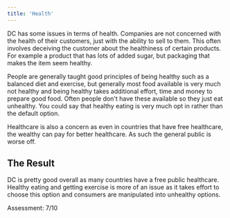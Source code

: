 ```yaml
---
title: 'Health'
---
```


DC has some issues in terms of health. Companies are not concerned with the health of their customers, just with the ability to sell to them. This often involves deceiving the customer about the healthiness of certain products. For example a product that has lots of added sugar, but packaging that makes the item seem healthy.

People are generally taught good principles of being healthy such as a balanced diet and exercise, but generally most food available is very much not healthy and being healthy takes additional effort, time and money to prepare good food. Often people don't have these available so they just eat unhealthy. You could say that healthy eating is very much opt in rather than the default option.

Healthcare is also a concern as even in countries that have free healthcare, the wealthy can pay for better healthcare. As such the general public is worse off.

## The Result

DC is pretty good overall as many countries have a free public healthcare. Healthy eating and getting exercise is more of an issue as it takes effort to choose this option and consumers are manipulated into unhealthy options.

Assessment: 7/10
